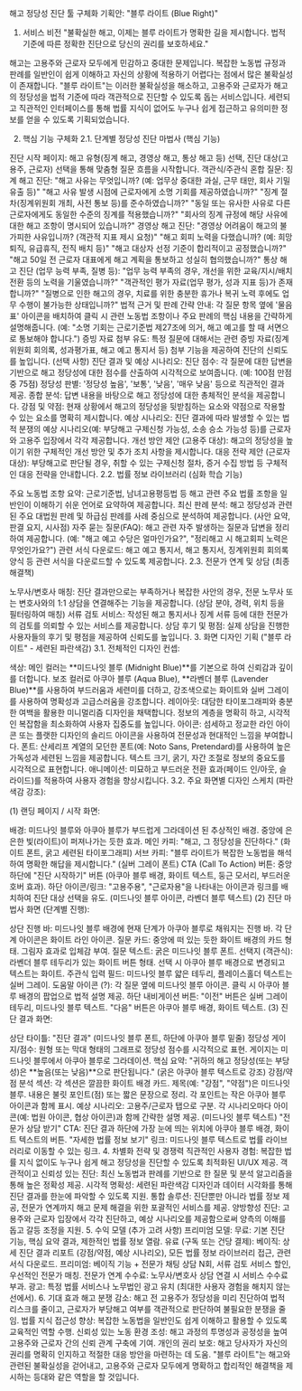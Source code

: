 해고 정당성 진단 툴 구체화 기획안: "블루 라이트 (Blue Right)"
1. 서비스 비전
"불확실한 해고, 이제는 블루 라이트가 명확한 길을 제시합니다. 법적 기준에 따른 정확한 진단으로 당신의 권리를 보호하세요."

해고는 고용주와 근로자 모두에게 민감하고 중대한 문제입니다. 복잡한 노동법 규정과 판례를 일반인이 쉽게 이해하고 자신의 상황에 적용하기 어렵다는 점에서 많은 불확실성이 존재합니다. "블루 라이트"는 이러한 불확실성을 해소하고, 고용주와 근로자가 해고의 정당성을 법적 기준에 따라 객관적으로 진단할 수 있도록 돕는 서비스입니다. 세련되고 직관적인 인터페이스를 통해 법률 지식이 없어도 누구나 쉽게 접근하고 유의미한 정보를 얻을 수 있도록 기획되었습니다.

2. 핵심 기능 구체화
2.1. 단계별 정당성 진단 마법사 (핵심 기능)

진단 시작 페이지: 해고 유형(징계 해고, 경영상 해고, 통상 해고 등) 선택, 진단 대상(고용주, 근로자) 선택을 통해 맞춤형 질문 흐름을 시작합니다.
객관식/주관식 혼합 질문:
징계 해고 진단:
"해고 사유는 무엇입니까? (예: 업무상 중대한 과실, 근무 태만, 회사 기밀 유출 등)"
"해고 사유 발생 시점에 근로자에게 소명 기회를 제공하였습니까?"
"징계 절차(징계위원회 개최, 사전 통보 등)를 준수하였습니까?"
"동일 또는 유사한 사유로 다른 근로자에게도 동일한 수준의 징계를 적용했습니까?"
"회사의 징계 규정에 해당 사유에 대한 해고 조항이 명시되어 있습니까?"
경영상 해고 진단:
"경영상 어려움이 해고의 불가피한 사유입니까? (객관적 지표 제시 요청)"
"해고 회피 노력을 다했습니까? (예: 희망퇴직, 유급휴직, 전직 배치 등)"
"해고 대상자 선정 기준이 합리적이고 공정했습니까?"
"해고 50일 전 근로자 대표에게 해고 계획을 통보하고 성실히 협의했습니까?"
통상 해고 진단 (업무 능력 부족, 질병 등):
"업무 능력 부족의 경우, 개선을 위한 교육/지시/배치 전환 등의 노력을 기울였습니까?"
"객관적인 평가 자료(업무 평가, 성과 지표 등)가 존재합니까?"
"질병으로 인한 해고의 경우, 치료를 위한 충분한 휴가나 복귀 노력 후에도 업무 수행이 불가능한 상태입니까?"
법적 근거 및 판례 간략 안내: 각 질문 항목 옆에 '물음표' 아이콘을 배치하여 클릭 시 관련 노동법 조항이나 주요 판례의 핵심 내용을 간략하게 설명해줍니다. (예: "소명 기회는 근로기준법 제27조에 의거, 해고 예고를 할 때 서면으로 통보해야 합니다.")
증빙 자료 첨부 유도: 특정 질문에 대해서는 관련 증빙 자료(징계위원회 회의록, 성과평가표, 해고 예고 통지서 등) 첨부 기능을 제공하여 진단의 신뢰도를 높입니다. (선택 사항)
진단 결과 및 예상 시나리오:
진단 점수: 각 질문에 대한 답변을 기반으로 해고 정당성에 대한 점수를 산출하여 시각적으로 보여줍니다. (예: 100점 만점 중 75점)
정당성 판별: '정당성 높음', '보통', '낮음', '매우 낮음' 등으로 직관적인 결과 제공.
종합 분석: 답변 내용을 바탕으로 해고 정당성에 대한 총체적인 분석을 제공합니다.
강점 및 약점: 현재 상황에서 해고의 정당성을 뒷받침하는 요소와 약점으로 작용할 수 있는 요소를 명확히 제시합니다.
예상 시나리오: 진단 결과에 따라 발생할 수 있는 법적 분쟁의 예상 시나리오(예: 부당해고 구제신청 가능성, 소송 승소 가능성 등)를 근로자와 고용주 입장에서 각각 제공합니다.
개선 방안 제안 (고용주 대상): 해고의 정당성을 높이기 위한 구체적인 개선 방안 및 추가 조치 사항을 제시합니다.
대응 전략 제안 (근로자 대상): 부당해고로 판단될 경우, 취할 수 있는 구제신청 절차, 증거 수집 방법 등 구체적인 대응 전략을 안내합니다.
2.2. 법률 정보 라이브러리 (심화 학습 기능)

주요 노동법 조항 요약: 근로기준법, 남녀고용평등법 등 해고 관련 주요 법률 조항을 일반인이 이해하기 쉬운 언어로 요약하여 제공합니다.
최신 판례 분석: 해고 정당성과 관련된 주요 대법원 판례 및 하급심 판례를 사례 중심으로 분석하여 제공합니다. (사안 요약, 판결 요지, 시사점)
자주 묻는 질문(FAQ): 해고 관련 자주 발생하는 질문과 답변을 정리하여 제공합니다. (예: "해고 예고 수당은 얼마인가요?", "정리해고 시 해고회피 노력은 무엇인가요?")
관련 서식 다운로드: 해고 예고 통지서, 해고 통지서, 징계위원회 회의록 양식 등 관련 서식을 다운로드할 수 있도록 제공합니다.
2.3. 전문가 연계 및 상담 (최종 해결책)

노무사/변호사 매칭: 진단 결과만으로는 부족하거나 복잡한 사안의 경우, 전문 노무사 또는 변호사와의 1:1 상담을 연결해주는 기능을 제공합니다. (상담 분야, 경력, 위치 등을 필터링하여 매칭)
서류 검토 서비스: 작성된 해고 통지서나 징계 서류 등에 대한 전문가의 검토를 의뢰할 수 있는 서비스를 제공합니다.
상담 후기 및 평점: 실제 상담을 진행한 사용자들의 후기 및 평점을 제공하여 신뢰도를 높입니다.
3. 화면 디자인 기획 ("블루 라이트" - 세련된 파란색감)
3.1. 전체적인 디자인 컨셉:

색상: 메인 컬러는 **미드나잇 블루 (Midnight Blue)**를 기본으로 하여 신뢰감과 깊이를 더합니다. 보조 컬러로 아쿠아 블루 (Aqua Blue), **라벤더 블루 (Lavender Blue)**를 사용하여 부드러움과 세련미를 더하고, 강조색으로는 화이트와 실버 그레이를 사용하여 명확성과 고급스러움을 강조합니다.
레이아웃: 대담한 타이포그래피와 충분한 여백을 활용한 미니멀리즘 디자인을 채택합니다. 정보의 계층을 명확히 하고, 시각적인 복잡함을 최소화하여 사용자 집중도를 높입니다.
아이콘: 섬세하고 정교한 라인 아이콘 또는 플랫한 디자인의 솔리드 아이콘을 사용하여 전문성과 현대적인 느낌을 부여합니다.
폰트: 산세리프 계열의 모던한 폰트(예: Noto Sans, Pretendard)를 사용하여 높은 가독성과 세련된 느낌을 제공합니다. 텍스트 크기, 굵기, 자간 조절로 정보의 중요도를 시각적으로 표현합니다.
애니메이션: 미묘하고 부드러운 전환 효과(페이드 인/아웃, 슬라이드)를 적용하여 사용자 경험을 향상시킵니다.
3.2. 주요 화면별 디자인 스케치 (파란 색감 강조):

(1) 랜딩 페이지 / 시작 화면:

배경: 미드나잇 블루와 아쿠아 블루가 부드럽게 그라데이션 된 추상적인 배경. 중앙에 은은한 빛(라이트)이 퍼져나가는 듯한 효과.
메인 카피: "해고, 그 정당성을 진단하다." (화이트 폰트, 굵고 세련된 타이포그래피)
서브 카피: "블루 라이트가 복잡한 노동법을 해석하여 명확한 해답을 제시합니다." (실버 그레이 폰트)
CTA (Call To Action) 버튼: 중앙 하단에 "진단 시작하기" 버튼 (아쿠아 블루 배경, 화이트 텍스트, 둥근 모서리, 부드러운 호버 효과).
하단 아이콘/링크: "고용주용", "근로자용"을 나타내는 아이콘과 링크를 배치하여 진단 대상 선택을 유도. (미드나잇 블루 아이콘, 라벤더 블루 텍스트)
(2) 진단 마법사 화면 (단계별 진행):

상단 진행 바: 미드나잇 블루 배경에 현재 단계가 아쿠아 블루로 채워지는 진행 바. 각 단계 아이콘은 화이트 라인 아이콘.
질문 카드: 중앙에 떠 있는 듯한 화이트 배경의 카드 형태. 그림자 효과로 입체감 부여.
질문 텍스트: 굵은 미드나잇 블루 폰트.
선택지 (객관식): 라벤더 블루 테두리가 있는 화이트 버튼 형태. 선택 시 아쿠아 블루 배경으로 변경되고 텍스트는 화이트.
주관식 입력 필드: 미드나잇 블루 얇은 테두리, 플레이스홀더 텍스트는 실버 그레이.
도움말 아이콘 (?): 각 질문 옆에 미드나잇 블루 아이콘. 클릭 시 아쿠아 블루 배경의 팝업으로 법적 설명 제공.
하단 내비게이션 버튼: "이전" 버튼은 실버 그레이 테두리, 미드나잇 블루 텍스트. "다음" 버튼은 아쿠아 블루 배경, 화이트 텍스트.
(3) 진단 결과 화면:

상단 타이틀: "진단 결과" (미드나잇 블루 폰트, 하단에 아쿠아 블루 밑줄)
정당성 게이지/점수: 원형 또는 막대 형태의 그래프로 정당성 점수를 시각적으로 표현. 게이지는 미드나잇 블루에서 아쿠아 블루로 그라데이션.
핵심 요약: "귀하의 해고 정당성(또는 부당성)은 **높음(또는 낮음)**으로 판단됩니다." (굵은 아쿠아 블루 텍스트로 강조)
강점/약점 분석 섹션:
각 섹션은 깔끔한 화이트 배경 카드.
제목(예: "강점", "약점")은 미드나잇 블루.
내용은 불릿 포인트(점) 또는 짧은 문장으로 정리. 각 포인트는 작은 아쿠아 블루 아이콘과 함께 표시.
예상 시나리오:
고용주/근로자 탭으로 구분.
각 시나리오마다 아이콘(예: 법원 아이콘, 협상 아이콘)과 함께 간략한 설명 제공. (미드나잇 블루 텍스트)
"전문가 상담 받기" CTA: 진단 결과 하단에 가장 눈에 띄는 위치에 아쿠아 블루 배경, 화이트 텍스트의 버튼.
"자세한 법률 정보 보기" 링크: 미드나잇 블루 텍스트로 법률 라이브러리로 이동할 수 있는 링크.
4. 차별화 전략 및 경쟁력
직관적인 사용자 경험: 복잡한 법률 지식 없이도 누구나 쉽게 해고 정당성을 진단할 수 있도록 최적화된 UI/UX 제공.
객관적이고 신뢰성 있는 진단: 최신 노동법과 판례를 기반으로 한 질문 및 분석 알고리즘을 통해 높은 정확성 제공.
시각적 명확성: 세련된 파란색감 디자인과 데이터 시각화를 통해 진단 결과를 한눈에 파악할 수 있도록 지원.
통합 솔루션: 진단뿐만 아니라 법률 정보 제공, 전문가 연계까지 해고 문제 해결을 위한 포괄적인 서비스를 제공.
양방향성 진단: 고용주와 근로자 입장에서 각각 진단하고, 예상 시나리오를 제공함으로써 양측의 이해를 돕고 갈등 조정을 지원.
5. 수익 모델 (추가 고려 사항)
프리미엄 모델:
무료: 기본 진단 기능, 핵심 요약 결과, 제한적인 법률 정보 열람.
유료 (구독 또는 건당 결제):
베이직: 상세 진단 결과 리포트 (강점/약점, 예상 시나리오), 모든 법률 정보 라이브러리 접근, 관련 서식 다운로드.
프리미엄: 베이직 기능 + 전문가 채팅 상담 N회, 서류 검토 서비스 할인, 우선적인 전문가 매칭.
전문가 연계 수수료: 노무사/변호사 상담 연결 시 서비스 수수료 부과.
광고: 특정 법률 서비스나 노무법인 광고 유치 (최대한 사용자 경험을 해치지 않는 선에서).
6. 기대 효과
해고 분쟁 감소: 해고 전 고용주가 정당성을 미리 진단하여 법적 리스크를 줄이고, 근로자가 부당해고 여부를 객관적으로 판단하여 불필요한 분쟁을 줄임.
법률 지식 접근성 향상: 복잡한 노동법을 일반인도 쉽게 이해하고 활용할 수 있도록 교육적인 역할 수행.
신뢰성 있는 노동 환경 조성: 해고 과정의 투명성과 공정성을 높여 고용주와 근로자 간의 신뢰 관계 구축에 기여.
개인의 권리 보호: 해고 당사자가 자신의 권리를 명확히 인지하고 적절한 대응 방안을 마련하는 데 도움.
"블루 라이트"는 해고와 관련된 불확실성을 걷어내고, 고용주와 근로자 모두에게 명확하고 합리적인 해결책을 제시하는 등대와 같은 역할을 할 것입니다.